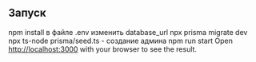 
## Запуск
npm install
в файле .env изменить database_url
npx prisma migrate dev 
npx ts-node prisma/seed.ts - создание админа
npm run start
Open [http://localhost:3000](http://localhost:3000) with your browser to see the result.



